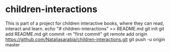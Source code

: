 # children-interactions
This is part of a project for children interactive books, where they can read, interact and learn.
echo "# children-interactions" >> README.md
git init
git add README.md
git commit -m "first commit"
git remote add origin https://github.com/Nataliasarabia/children-interactions.git
git push -u origin master
                

